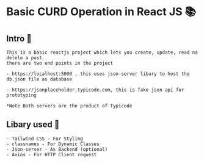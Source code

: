 # Basic CURD Operation in React JS 📚

## Intro 🔖

    This is a basic reactjs project which lets you create, update, read na delele a post.
    there are two end points in the project

    - https://localhost:5000 , this uses json-server libary to host the db.json file as database

    - https://jsonplaceholder.typicode.com, this is fake json api for prototyping

    *Note Both servers are the product of Typicode

## Libary used 🔌

    - Tailwind CSS - For Styling
    - classnames - For Dynamic Classes
    - Json-server - As Backend (optional)
    - Axios - For HTTP Client request
